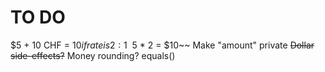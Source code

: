 # TO DO

$5 + 10 CHF = $10 if rate is 2:1
~~$5 * 2 = $10~~
Make "amount" private
~~Dollar side-effects?~~
Money rounding?
equals()